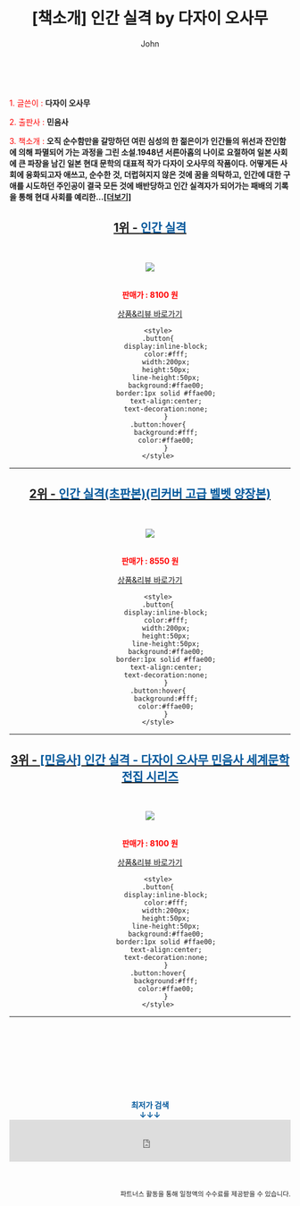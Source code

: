 ﻿---
layout: post
title:  "[책소개] 인간 실격 by 다자이 오사무"
author: John
categories: [ 도서 ]
tags: [ 인간 실격, 인간 실격 줄거리, 인간 실격 명언, 인간 실격 애니, 인간 실격 대여, 인간 실격 독후감, 인간 실격 영화, 인간 실격 명대사, 인간 실격 책, 인간 실격 내가 만약 죽는다면 ]
image: https://search1.kakaocdn.net/thumb/R120x174.q85/?fname=http%3A%2F%2Ft1.daumcdn.net%2Flbook%2Fimage%2F540869%3Ftimestamp%3D20230115224349 
description: "[책소개] 인간 실격 by 다자이 오사무"
toc: true
toc_sticky: true
---

<br>
<p>
<font color='#ff0000'>1. 글쓴이 : </font><b>다자이 오사무</b>
<p>
<font color='#ff0000'>2. 출판사 : </font><b>민음사</b>
<p>
<font color='#ff0000'>3. 책소개 : </font><b>오직 순수함만을 갈망하던 여린 심성의 한 젊은이가 인간들의 위선과 잔인함에 의해 파멸되어 가는 과정을 그린 소설.1948년 서른아홉의 나이로 요절하여 일본 사회에 큰 파장을 남긴 일본 현대 문학의 대표적 작가 다자이 오사무의 작품이다. 어떻게든 사회에 융화되고자 애쓰고, 순수한 것, 더럽혀지지 않은 것에 꿈을 의탁하고, 인간에 대한 구애를 시도하던 주인공이 결국 모든 것에 배반당하고 인간 실격자가 되어가는 패배의 기록을 통해 현대 사회를 예리한...<a href="https://link.coupang.com/re/AFFSDP?lptag=AF7307611&pageKey=3708759&itemId=18266369&vendorItemId=3049648715&traceid=V0-153-174c67498ce1f560&requestid=20230303220244063346301&token=31850C%7CGM" target="_blank">[더보기]</a></b>
<p>
    
<center><h2><a href="https://link.coupang.com/re/AFFSDP?lptag=AF7307611&pageKey=3708759&itemId=18266369&vendorItemId=3049648715&traceid=V0-153-174c67498ce1f560&requestid=20230303220244063346301&token=31850C%7CGM" target="_blank"><b>1위 - <font color='#01579B'>인간 실격</font></b></a></h2><br>

<a href="https://link.coupang.com/re/AFFSDP?lptag=AF7307611&pageKey=3708759&itemId=18266369&vendorItemId=3049648715&traceid=V0-153-174c67498ce1f560&requestid=20230303220244063346301&token=31850C%7CGM" target="_blank"><img src="https://static.coupangcdn.com/image/vendor_inventory/37f7/eef3e2587b8addba2949572e66efa5ea91f0d6f83121753c9fe7f7907a6a.jpg"></a><br><br>

<b><font color='#ff0000'>판매가 : 8100 원</font></b><br>

<a href="https://link.coupang.com/re/AFFSDP?lptag=AF7307611&pageKey=3708759&itemId=18266369&vendorItemId=3049648715&traceid=V0-153-174c67498ce1f560&requestid=20230303220244063346301&token=31850C%7CGM" target="_blank" class="button">상품&리뷰 바로가기</a><p>

        <style>
        .button{
            display:inline-block;
            color:#fff;
            width:200px;
            height:50px;
            line-height:50px;
            background:#ffae00;
            border:1px solid #ffae00;
            text-align:center;
            text-decoration:none;
            }
        .button:hover{
            background:#fff;
            color:#ffae00;
            }
        </style>

<hr>

<center><h2><a href="https://link.coupang.com/re/AFFSDP?lptag=AF7307611&pageKey=6065104101&itemId=11170956245&vendorItemId=78448981507&traceid=V0-153-d05b89b6677439ba&requestid=20230303220244063346301&token=31850C%7CGM" target="_blank"><b>2위 - <font color='#01579B'>인간 실격(초판본)(리커버 고급 벨벳 양장본)</font></b></a></h2><br>

<a href="https://link.coupang.com/re/AFFSDP?lptag=AF7307611&pageKey=6065104101&itemId=11170956245&vendorItemId=78448981507&traceid=V0-153-d05b89b6677439ba&requestid=20230303220244063346301&token=31850C%7CGM" target="_blank"><img src="https://static.coupangcdn.com/image/retail/images/2021/09/01/11/6/ad05a674-926d-4677-87d7-1247ef33c7d1.jpg"></a><br><br>

<b><font color='#ff0000'>판매가 : 8550 원</font></b><br>

<a href="https://link.coupang.com/re/AFFSDP?lptag=AF7307611&pageKey=6065104101&itemId=11170956245&vendorItemId=78448981507&traceid=V0-153-d05b89b6677439ba&requestid=20230303220244063346301&token=31850C%7CGM" target="_blank" class="button">상품&리뷰 바로가기</a><p>

        <style>
        .button{
            display:inline-block;
            color:#fff;
            width:200px;
            height:50px;
            line-height:50px;
            background:#ffae00;
            border:1px solid #ffae00;
            text-align:center;
            text-decoration:none;
            }
        .button:hover{
            background:#fff;
            color:#ffae00;
            }
        </style>

<hr>

<center><h2><a href="https://link.coupang.com/re/AFFSDP?lptag=AF7307611&pageKey=302778688&itemId=952292839&vendorItemId=79803805065&traceid=V0-153-85ce1dd360d83b29&requestid=20230303220244063346301&token=31850C%7CGM" target="_blank"><b>3위 - <font color='#01579B'>[민음사] 인간 실격 - 다자이 오사무 민음사 세계문학전집 시리즈</font></b></a></h2><br>

<a href="https://link.coupang.com/re/AFFSDP?lptag=AF7307611&pageKey=302778688&itemId=952292839&vendorItemId=79803805065&traceid=V0-153-85ce1dd360d83b29&requestid=20230303220244063346301&token=31850C%7CGM" target="_blank"><img src="https://static.coupangcdn.com/image/vendor_inventory/2379/cc2427f3d0f0fee06bf6502baf325c7f0a4047c283e392d482f2e205f9a4.jpg"></a><br><br>

<b><font color='#ff0000'>판매가 : 8100 원</font></b><br>

<a href="https://link.coupang.com/re/AFFSDP?lptag=AF7307611&pageKey=302778688&itemId=952292839&vendorItemId=79803805065&traceid=V0-153-85ce1dd360d83b29&requestid=20230303220244063346301&token=31850C%7CGM" target="_blank" class="button">상품&리뷰 바로가기</a><p>

        <style>
        .button{
            display:inline-block;
            color:#fff;
            width:200px;
            height:50px;
            line-height:50px;
            background:#ffae00;
            border:1px solid #ffae00;
            text-align:center;
            text-decoration:none;
            }
        .button:hover{
            background:#fff;
            color:#ffae00;
            }
        </style>

<hr>

<br><br><br><br><br><br><br>
<center><b><font color='#01579B' size='medium'>최저가 검색<br>
↓↓↓</font></b></center>
<center><iframe src="https://coupa.ng/b1Tbjx" width="100%" height="75" frameborder="0" scrolling="no" referrerpolicy="unsafe-url"></iframe></center>
<br><br>
<p>
<small>
    <div align="right">파트너스 활동을 통해 일정액의 수수료를 제공받을 수 있습니다.</div>
</small>
</p>
